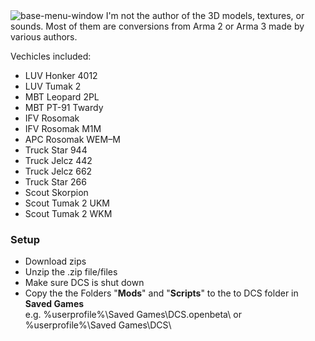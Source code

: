 <img alt="base-menu-window" src="https://github.com/user-attachments/assets/2d725485-93b5-477e-b617-50b6a21cf0d4" />
I'm not the author of the 3D models, textures, or sounds.
Most of them are conversions from Arma 2 or Arma 3 made by various authors.

Vechicles included:
- LUV Honker 4012
- LUV Tumak 2
- MBT Leopard 2PL
- MBT PT-91 Twardy
- IFV Rosomak
- IFV Rosomak M1M
- APC Rosomak WEM–M
- Truck Star 944
- Truck Jelcz 442
- Truck Jelcz 662
- Truck Star 266
- Scout Skorpion
- Scout Tumak 2 UKM
- Scout Tumak 2 WKM

### Setup
- Download zips
- Unzip the .zip file/files
- Make sure DCS is shut down
- Copy the the Folders "**Mods**" and "**Scripts**" to the to DCS folder in **Saved Games**  
  e.g. %userprofile%\Saved Games\DCS.openbeta\ or %userprofile%\Saved Games\DCS\

